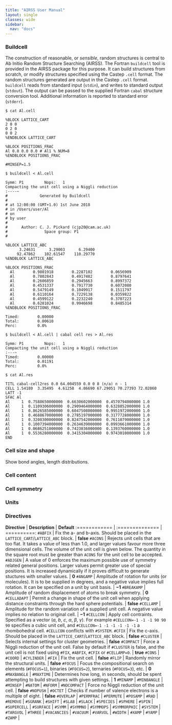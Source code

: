 ```yaml
---
title: "AIRSS User Manual"
layout: single
classes: wide
sidebar:
  nav: "docs"
---
```


### Buildcell

The construction of reasonable, or _sensible_, random structures is central to Ab Initio Random Structure Searching (AIRSS). The Fortran `buildcell` tool is provided in the AIRSS package for this purpose. It can build structures from scratch, or modify structures specified using the Castep `.cell` format. The random structures generated  are output in the Castep `.cell` format. `buildcell` reads from standard input (`stdin`), and writes to standard output (`stdout`). The output can be passed to the supplied Fortran `cabal` structure conversion tool. Additional information is reported to standard error (`stderr`).

```console
$ cat Al.cell

%BLOCK LATTICE_CART
2 0 0
0 2 0
0 0 2
%ENDBLOCK LATTICE_CART

%BLOCK POSITIONS_FRAC
Al 0.0 0.0 0.0 # Al1 % NUM=8
%ENDBLOCK POSITIONS_FRAC

#MINSEP=1.5

$ buildcell < Al.cell

Symm: P1         Nops:   1
Compacting the unit cell using a Niggli reduction
:----~
#              Generated by Buildcell
#
# at 12:00:00 (GMT+1.0) 1st June 2018
# in /Users/user/Al
# on
# by user
#
#      Author: C. J. Pickard (cjp20@cam.ac.uk)
#                Space group: P1
#

%BLOCK LATTICE_ABC
      3.24631      3.29003      6.29400
     92.47862    102.61547    110.29770
%ENDBLOCK LATTICE_ABC

%BLOCK POSITIONS_FRAC
  Al        0.9801918        0.2287102        0.0656909
  Al        0.7802843        0.4917482        0.8797641
  Al        0.2606859        0.2945663        0.8997372
  Al        0.4531337        0.7917730        0.6072080
  Al        0.5479149        0.1049917        0.1511797
  Al        0.6110164        0.7229138        0.0359822
  Al        0.4599122        0.2232240        0.3707223
  Al        0.6281024        0.9946698        0.8485314
%ENDBLOCK POSITIONS_FRAC

Timed:        0.00000
Total:        0.00610
Perc:         0.0%

$ buildcell < Al.cell | cabal cell res > Al.res

Symm: P1         Nops:   1
Compacting the unit cell using a Niggli reduction
:---~
Timed:        0.00000
Total:        0.01191
Perc:         0.0%

$ cat Al.res

TITL cabal-cell2res 0.0 64.004559 0.0 0 8 (n/a) n - 1
CELL 1.54180  3.35495  4.61258  4.86690 67.29051 70.27393 72.02060
LATT -1
SFAC Al
Al     1  0.7588650000000  0.6630602000000  0.4570794000000 1.0
Al     1  0.1109306000000  0.2909464000000  0.6328852000000 1.0
Al     1  0.8626585000000  0.6047508000000  0.9951972000000 1.0
Al     1  0.4688670000000  0.2785197000000  0.3177728000000 1.0
Al     1  0.3208300000000  0.8247542000000  0.7611079000000 1.0
Al     1  0.1007394000000  0.2634639000000  0.0993661000000 1.0
Al     1  0.0686251000000  0.7423036000000  0.1393760000000 1.0
Al     1  0.5536280000000  0.3415304000000  0.9743010000000 1.0
END
```

### Cell size and shape

Show bond angles, length distributions.

### Cell content

### Cell symmetry

### Units

### Directives

**Directive**     | **Description** | **Default**
:============     | :============== | ==========:
`#ABFIX`          | Fix the a- and b-axis. Should be placed in the `LATTICE_CART`/`LATTICE_ABC` block. | **false**
`#ACONS`          | Rejects unit cells that are too flat. It takes a value of less than 1.0, and larger values favour more three dimensional cells. The volume of the unit cell is given below. The quantity in the square root must be greater than `ACONS` for the unit cell to be accepted.
`#ADJGEN`         | A value of 0 enforces the maximum possible use of symmetry related general positions. Larger values permit greater use of special positions. It is increased dynamically if it proves difficult to generate stuctures with smaller values. | **0**
`#ANGAMP`         | Amplitude of rotation for units (or molecules). It is to be supplied in degrees, and a negative value implies full rotation. It can be specified on a unit by unit basis. | **−1**
`#BREAKAMP`       | Amplitude of random displacement of atoms to break symmetry. | **0**
`#CELLADAPT`      | Permit a change in shape of the unit cell when applying distance constraints through the hard sphere potentials. | **false**
`#CELLAMP`        | Amplitude for the random variation of a supplied unit cell. A negative value implies no relation to original cell. | **−1**
`#CELLCON`        | Apply cell contraints. Specified as a vector (*a*, *b*, *c*, *α*, *β*, *γ*). For example `#CELLCON=-1 -1 -1 90 90 90` specifies a cubic unit cell, and `#CELLCON=-1 -1 -1 -1 -1 -1` a rhombohedral cell. `#CELLCON` conflicts with `#SYSTEM`.
`#CFIX`           | Fix the c-axis. Should be placed in the `LATTICE_CART`/`LATTICE_ABC` block. | **false**
`#CLUSTER`        | Selects internal settings for cluster geometries. | **false**
`#COMPACT`        | Force a Niggli reduction of the unit cell. False by default if `#CLUSTER` is false, and the unit cell is not fixed using `#FIX`, `#ABFIX`, `#CFIX` or `#CELLAMP=0`. | **true**
`#CONS`           | 
`#COORD`          |
`#CYLINDER`       |
`#FIX`            | Fix the unit cell. | **false**
`#FLIP`           | Randomly mirror the structural units. | **false**
`#FOCUS`          | Focus the compositional search on elements (`#FOCUS=1`), binaries (`#FOCUS=2`), ternaries (`#FOCUS=3`), etc. | **0**
`#MAXBANGLE`      | 
`#MAXTIME`        | Determines how long, in seconds, should be spent attempting to build structures with given settings. | **1**
`#MINAMP`         | 
`#MINBANGLE`      |
`#MINSEP`         |
`#NATOM`          |
`#NFORM`          |
`#NOCOMPACT`      | Force no Niggli reduction of the unit cell. | **false**
`#NOPUSH`         | 
`#OCTET`          | Checks if number of valence electrons is a multiple of eight. | **false**
`#OVERLAP`        |
`#PERMFRAC`       |
`#PERMUTE`        |
`#POSAMP`         |
`#RAD`            |
`#REMOVE`         |
`#SGRANK`         |
`#SHIFT`          |
`#SLAB`           |
`#SLACK`          |
`#SPECIES`        |
`#SPHERE`         |
`#SPIN`           |
`#SUPERCELL`      |
`#SURFACE`        |
`#SYMM`           |
`#SYMMNO`         |
`#SYMMOPS`        |
`#SYMMORPHIC`     |
`#SYSTEM`         |
`#TARGVOL`        |
`#THREE`          |
`#VACANCIES`      |
`#VACUUM`         |
`#VARVOL`         |
`#WIDTH`          |
`#XAMP`           |
`#YAMP`           |
`#ZAMP`           |
